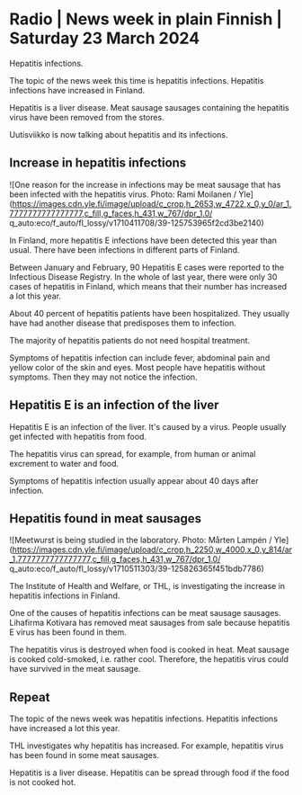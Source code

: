 # Radio \| News week in plain Finnish \| Saturday 23 March 2024

Hepatitis infections.

The topic of the news week this time is hepatitis infections. Hepatitis infections have increased in Finland.

Hepatitis is a liver disease. Meat sausage sausages containing the hepatitis virus have been removed from the stores.

Uutisviikko is now talking about hepatitis and its infections.

## Increase in hepatitis infections

![One reason for the increase in infections may be meat sausage that has been infected with the hepatitis virus. Photo: Rami Moilanen / Yle](https://images.cdn.yle.fi/image/upload/c_crop,h_2653,w_4722,x_0,y_0/ar_1.7777777777777777,c_fill,g_faces,h_431,w_767/dpr_1.0/ q_auto:eco/f_auto/fl_lossy/v1710411708/39-125753965f2cd3be2140)

In Finland, more hepatitis E infections have been detected this year than usual. There have been infections in different parts of Finland.

Between January and February, 90 Hepatitis E cases were reported to the Infectious Disease Registry. In the whole of last year, there were only 30 cases of hepatitis in Finland, which means that their number has increased a lot this year.

About 40 percent of hepatitis patients have been hospitalized. They usually have had another disease that predisposes them to infection.

The majority of hepatitis patients do not need hospital treatment.

Symptoms of hepatitis infection can include fever, abdominal pain and yellow color of the skin and eyes. Most people have hepatitis without symptoms. Then they may not notice the infection.

## Hepatitis E is an infection of the liver

Hepatitis E is an infection of the liver. It's caused by a virus. People usually get infected with hepatitis from food.

The hepatitis virus can spread, for example, from human or animal excrement to water and food.

Symptoms of hepatitis infection usually appear about 40 days after infection.

## Hepatitis found in meat sausages

![Meetwurst is being studied in the laboratory. Photo: Mårten Lampén / Yle](https://images.cdn.yle.fi/image/upload/c_crop,h_2250,w_4000,x_0,y_814/ar_1.7777777777777777,c_fill,g_faces,h_431,w_767/dpr_1.0/ q_auto:eco/f_auto/fl_lossy/v1710511303/39-125826365f451bdb7786)

The Institute of Health and Welfare, or THL, is investigating the increase in hepatitis infections in Finland.

One of the causes of hepatitis infections can be meat sausage sausages. Lihafirma Kotivara has removed meat sausages from sale because hepatitis E virus has been found in them.

The hepatitis virus is destroyed when food is cooked in heat. Meat sausage is cooked cold-smoked, i.e. rather cool. Therefore, the hepatitis virus could have survived in the meat sausage.

## Repeat

The topic of the news week was hepatitis infections. Hepatitis infections have increased a lot this year.

THL investigates why hepatitis has increased. For example, hepatitis virus has been found in some meat sausages.

Hepatitis is a liver disease. Hepatitis can be spread through food if the food is not cooked hot.

